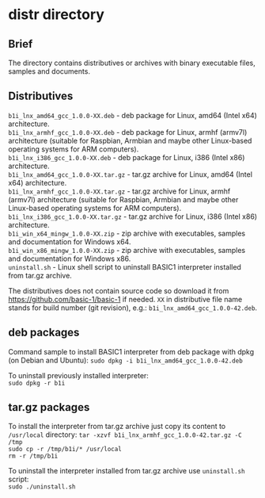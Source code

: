 # distr directory  
  
## Brief  
  
The directory contains distributives or archives with binary executable files, samples and documents.  
  
## Distributives  
  
`b1i_lnx_amd64_gcc_1.0.0-XX.deb` - deb package for Linux, amd64 (Intel x64) architecture.  
`b1i_lnx_armhf_gcc_1.0.0-XX.deb` - deb package for Linux, armhf (armv7l) architecture (suitable for Raspbian, Armbian and maybe other Linux-based operating systems for ARM computers).  
`b1i_lnx_i386_gcc_1.0.0-XX.deb` - deb package for Linux, i386 (Intel x86) architecture.  
`b1i_lnx_amd64_gcc_1.0.0-XX.tar.gz` - tar.gz archive for Linux, amd64 (Intel x64) architecture.  
`b1i_lnx_armhf_gcc_1.0.0-XX.tar.gz` - tar.gz archive for Linux, armhf (armv7l) architecture (suitable for Raspbian, Armbian and maybe other Linux-based operating systems for ARM computers).  
`b1i_lnx_i386_gcc_1.0.0-XX.tar.gz` - tar.gz archive for Linux, i386 (Intel x86) architecture.  
`b1i_win_x64_mingw_1.0.0-XX.zip` - zip archive with executables, samples and documentation for Windows x64.  
`b1i_win_x86_mingw_1.0.0-XX.zip` - zip archive with executables, samples and documentation for Windows x86.  
`uninstall.sh` - Linux shell script to uninstall BASIC1 interpreter installed from tar.gz archive.  
  
The distributives does not contain source code so download it from https://github.com/basic-1/basic-1 if needed. `XX` in distributive file name stands for build number (git revision), e.g.: `b1i_lnx_amd64_gcc_1.0.0-42.deb`.  
  
## deb packages  
  
Command sample to install BASIC1 interpreter from deb package with dpkg (on Debian and Ubuntu):
`sudo dpkg -i b1i_lnx_amd64_gcc_1.0.0-42.deb`  
  
To uninstall previously installed interpreter:  
`sudo dpkg -r b1i`  
  
## tar.gz packages  
  
To install the interpreter from tar.gz archive just copy its content to `/usr/local` directory:
`tar -xzvf b1i_lnx_armhf_gcc_1.0.0-42.tar.gz -C /tmp`  
`sudo cp -r /tmp/b1i/* /usr/local`  
`rm -r /tmp/b1i`  
  
To uninstall the interpreter installed from tar.gz archive use `uninstall.sh` script:  
`sudo ./uninstall.sh`  